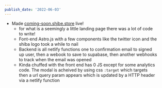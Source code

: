 ```yaml
---
publish_date: '2022-06-03'
---
```

- Made [coming-soon.shibe.store](https://coming-soon.shibe.store/) live!
	- for what is a seemingly a little landing page there was a lot of code to write!
	- Font-end Astro.js with a few components like the twitter icon and the shiba logo took a while to nail
	- Backend is all netlify functions one to confirmation email to signed up user, then a webook to save to supabase, then another webhooks to track when the email was opened
	- Kinda chuffed with the front end has 0 JS except for some analytics code. The modal is acheived by using css `:target`  which targets then a url query param appears which is updated by a HTTP header via a netlify function
